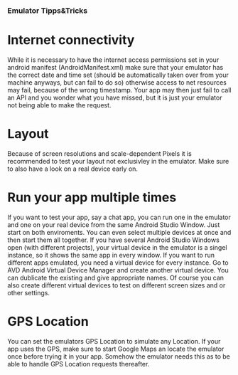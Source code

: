 ### Emulator Tipps&Tricks

# Internet connectivity
While it is necessary to have the internet access permissions set in your android manifest (AndroidManifest.xml)
make sure that your emulator has the correct date and time set (should be automatically taken over from your machine anyways, but can fail to do so) otherwise access to net resources may fail, because of the wrong timestamp. Your app may then just fail to call an API and you wonder what you have missed, but it is just your emulator not being able to make the request.

# Layout
Because of screen resolutions and scale-dependent Pixels it is recommended to test your layout not exclusivley in the emulator. Make sure to also have a look on a real device early on.

# Run your app multiple times
If you want to test your app, say a chat app, you can run one in the emulator and one on your real device from the same Android Studio Window. Just start on both enviroments. You can even select multiple devices at once and then start them all together. If you have several Android Studio Windows open (with different projects), your virtual device in the emulator is a singel instance, so it shows the same app in every window. If you want to run different apps emulated, you need a virtual device for every instance. Go to AVD Android Virtual Device Manager and create another virtual device. You can dublicate the existing and give appropriate names. Of course you can also create different virtual devices to test on different screen sizes and or other settings.

# GPS Location
You can set the emulators GPS Location to simulate any Location. If your app uses the GPS, make sure to start Google Maps an locate the emulator once before trying it in your app. Somehow the emulator needs this as to be able to handle GPS Location requests thereafter.